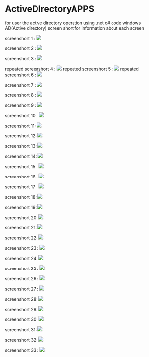 # ActiveDIrectoryAPPS
for user the active directory operation using .net c# code
windows AD(Active directory) screen short for information about each screen

screenshort 1 :
![](images/Screenshot%202020-05-14%20at%2012.09.05%20PM.png)

screenshort 2 :
![](images/Screenshot%202020-05-14%20at%2012.10.14%20PM.png)

screenshort 3 :
![](images/Screenshot%202020-05-14%20at%2012.11.02%20PM.png)

repeated
screenshort 4 :
![](images/Screenshot%202020-05-14%20at%2012.09.05%20PM.png)
repeated
screenshort 5 :
![](images/Screenshot%202020-05-14%20at%2012.10.14%20PM.png)
repeated
screenshort 6 :
![](images/Screenshot%202020-05-14%20at%2012.11.02%20PM.png)

screenshort 7 :
![](images/Screenshot%202020-05-14%20at%2012.11.14%20PM.png)

screenshort 8 :
![](images/Screenshot%202020-05-14%20at%2012.12.12%20PM.png)

screenshort 9 :
![](images/Screenshot%202020-05-14%20at%2012.13.24%20PM.png)

screenshort 10 :
![](images/Screenshot%202020-05-14%20at%2012.13.42%20PM.png)

screenshort 11:
![](images/Screenshot%202020-05-14%20at%2012.14.28%20PM.png)

screenshort 12:
![](images/Screenshot%202020-05-14%20at%2012.15.01%20PM.png)

screenshort 13:
![](images/Screenshot%202020-05-14%20at%2012.17.20%20PM.png)

screenshort 14:
![](images/Screenshot%202020-05-14%20at%2012.17.33%20PM.png)

screenshort 15 :
![](images/Screenshot%202020-05-14%20at%2012.17.44%20PM.png)

screenshort 16 :
![](images/Screenshot%202020-05-14%20at%2012.17.54%20PM.png)

screenshort 17 :
![](images/Screenshot%202020-05-14%20at%2012.18.13%20PM.png)

screenshort 18:
![](images/Screenshot%202020-05-14%20at%2012.18.28%20PM.png)

screenshort 19:
![](images/Screenshot%202020-05-14%20at%2012.18.55%20PM.png)

screenshort 20:
![](images/Screenshot%202020-05-14%20at%2012.19.15%20PM.png)

screenshort 21:
![](images/Screenshot%202020-05-14%20at%2012.19.55%20PM.png)

screenshort 22:
![](images/Screenshot%202020-05-14%20at%2012.20.115%20PM.png)


screenshort 23 :
![](images/Screenshot%202020-05-14%20at%2012.20.15%20PM.png)

screenshort 24:
![](images/Screenshot%202020-05-14%20at%2012.21.04%20PM.png)

screenshort 25 :
![](images/Screenshot%202020-05-14%20at%2012.21.15%20PM.png)

screenshort 26 :
![](images/Screenshot%202020-05-14%20at%2012.21.26%20PM.png)

screenshort 27   :
![](images/Screenshot%202020-05-14%20at%2012.21.49%20PM.png)

screenshort 28:
![](images/Screenshot%202020-05-14%20at%2012.22.00%20PM.png)

screenshort 29:
![](images/Screenshot%202020-05-14%20at%2012.22.15%20PM.png)

screenshort 30:
![](images/Screenshot%202020-05-14%20at%2012.22.31%20PM.png)


screenshort 31:
![](images/Screenshot%202020-05-14%20at%2012.22.41%20PM.png)

screenshort 32:
![](images/Screenshot%202020-05-14%20at%2012.22.50%20PM.png)

screenshort  33 :
![](images/Screenshot%202020-05-14%20at%2012.23.17%20PM.png)
